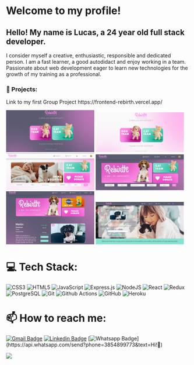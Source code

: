 # Welcome to my profile!

## Hello! My name is Lucas, a 24 year old full stack developer.
I consider myself a creative, enthusiastic, responsible and dedicated person. I am a fast learner, a good autodidact and enjoy working in a team. Passionate about web development eager to learn new technologies for the growth of my training as a professional.

<h3> 🚀 Projects: </h3>
Link to my first Group Project https://frontend-rebirth.vercel.app/
<p>
<code><img width="48%" height="50%" src="https://github.com/Enzosanchezz/Enzosanchezz/blob/3fd71f64c4cba8d7aae92e5cfc9c8d47e58d5fe8/screen%20landing.png"></code>
<code><img width="48%" height="50%" src="https://github.com/Enzosanchezz/Enzosanchezz/blob/3fd71f64c4cba8d7aae92e5cfc9c8d47e58d5fe8/screnn%20landing%20claro.png"></code>
<code><img width="48%" height="50%" src="https://github.com/Enzosanchezz/Enzosanchezz/blob/3fd71f64c4cba8d7aae92e5cfc9c8d47e58d5fe8/screen%20header%20claro.png"></code>
<code><img width="48%" height="50%" src="https://github.com/Enzosanchezz/Enzosanchezz/blob/3fd71f64c4cba8d7aae92e5cfc9c8d47e58d5fe8/screen%20header.png"></code>
<code><img width="48%" height="50%" src="https://github.com/Enzosanchezz/Enzosanchezz/blob/3fd71f64c4cba8d7aae92e5cfc9c8d47e58d5fe8/screen%20detail.png"></code>
<code><img width="48%" height="50%" src="https://github.com/Enzosanchezz/Enzosanchezz/blob/3fd71f64c4cba8d7aae92e5cfc9c8d47e58d5fe8/screen%20donation.png"></code>
</p>


# 💻 Tech Stack:
![CSS3](https://img.shields.io/badge/CCS3-%231572B6.svg?style=flat-square&logo=css3&logoColor=white) 
![HTML5](https://img.shields.io/badge/HTML5-%23E34F26.svg?style=flat-square&logo=html5&logoColor=white) 
![JavaScript](https://img.shields.io/badge/JavaScript-%23323330.svg?style=flat-square&logo=javascript&logoColor=%23F7DF1E) 
![Express.js](https://img.shields.io/badge/Express.js-%23404d59.svg?style=flat-square&logo=express&logoColor=%2361DAFB) 
![NodeJS](https://img.shields.io/badge/node.js-6DA55F?style=flat-square&logo=node.js&logoColor=white) 
![React](https://img.shields.io/badge/React-%2320232a.svg?style=flat-square&logo=react&logoColor=%2361DAFB) 
![Redux](https://img.shields.io/badge/Redux-%23593d88.svg?style=flat-square&logo=redux&logoColor=white) 
![PostgreSQL](https://img.shields.io/badge/PostgreSQL-%23316192.svg?style=flat-square&logo=postgresql&logoColor=white)
![Git](https://img.shields.io/badge/-Git-black?style=flat-square&logo=git)
![Github Actions](http://img.shields.io/badge/-Github%20Actions-2088FF?style=flat-square&logo=github-actions&logoColor=ffffff)
![GitHub](https://img.shields.io/badge/-GitHub-181717?style=flat-square&logo=github)
![Heroku](https://img.shields.io/badge/-Heroku-430098?style=flat-square&logo=heroku)


# 📫 How to reach me: 
[![Gmail Badge](https://img.shields.io/badge/-Gmail-c14438?style=flat-square&logo=Gmail&logoColor=white&link=mailto:lucasdiaz687@gmail.com)](mailto:lucasdiaz687@gmail.com)
[![Linkedin Badge](https://img.shields.io/badge/-LinkedIn-blue?style=flat-square&logo=Linkedin&logoColor=white&link=https://www.linkedin.com/in/lucas-d%C3%ADaz-developer/)](https://www.linkedin.com/in/lucas-d%C3%ADaz-developer/)
[![Whatsapp Badge](https://img.shields.io/badge/-Whatsapp-4CA143?style=flat-square&labelColor=4CA143&logo=whatsapp&logoColor=white&link=https://api.whatsapp.com/send?phone=3854899773&text=Olá!)](https://api.whatsapp.com/send?phone=3854899773&text=Hi!🖖)


[![](https://visitcount.itsvg.in/api?id=lucasdiaz7&label=Profile%20Views&color=6&icon=5&pretty=true)](https://visitcount.itsvg.in)
